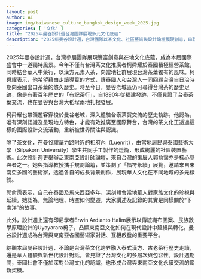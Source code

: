```yaml
---
layout: post
author: AI
image: img/taiwanese_culture_bangkok_design_week_2025.jpg
categories: [ '文化' ]
title: "2025年曼谷設計週台灣團隊展現多元文化底蘊"
description: "2025年曼谷設計週，台灣團隊以茶文化、社區藝術與設計論壇展現創意，串聯台泰歷史、華人文化與東南亞跨國交流，成為國際設計舞台上的亮眼焦點。"
---
```

2025年曼谷設計週，台灣參展團隊展現豐富創意與在地文化底蘊，成為本屆國際盛會中一道獨特風景。今年不僅有台灣茶文化推廣者柯舜耀於泰國積極經營茶館，同時結合華人中藥行，以漢方元素入茶，向當地社群展現台灣茶葉獨有的風味。柯舜耀表示，他希望藉由走讀導覽的方式，讓泰國人和台灣人一同回顧台灣自日治時期向泰國出口茶葉的悠久歷史。時至今日，曼谷老城區仍可尋得台灣茶的歷史足跡，像是有著百年歷史的「有記茶行」，自1890年從福建發跡，不僅見證了台泰茶葉交流，也在曼谷與台灣大稻埕兩地扎根發展。

柯舜耀也帶領遊客穿梭於曼谷老城，深入體驗台泰茶貿交流的歷史軌跡。他認為，唯有深刻認識及呈現地方特色，才能有效推廣至國際舞台，台灣的茶文化正透過這樣的國際設計交流活動，重新被世界關注與認識。

除了茶文化，在曼谷耀華力路附近的相府內（Luenrit），由當地居民與泰國藝術大學（Silpakorn University）學生共同手工製作的燈籠，形成絢麗的社區裝置藝術。此次設計週更舉辦泛東南亞設計師論壇，來自台灣的策展人郭俞霈亦是核心參與者之一。她與指導教授攜手規劃論壇，並策劃了「福符永續」展覽，邀請來自東南亞多國的藝術家，透過各自的成長背景創作，展現華人文化在不同地域的多元樣貌。

郭俞霈表示，自己在泰國及馬來西亞多年，深刻體會當地華人對家族文化的珍視與延續。她認為，無論地理、時空如何變遷，大家講述及記錄的其實是同樣關於“下南洋”的故事。

此外，設計週上還有印尼學者Erwin Ardianto Halim展示以傳統織布圖案、民族數學原理設計的Uyayarara椅子，凸顯東南亞文化如何在現代設計中延續與轉化。曼谷設計週成為台灣與東南亞各國藝術家對話、互相啟發的重要平台。

綜觀本屆曼谷設計週，不論是台灣茶文化跨界融入泰式漢方、古老茶行歷史走讀，還是華人體驗與新世代設計對話，皆見證了台灣文化的多層次與包容性。設計週期間，泰國社會不僅加深對台灣文化的認識，也形成台灣與東南亞文化永續交流的嶄新契機。